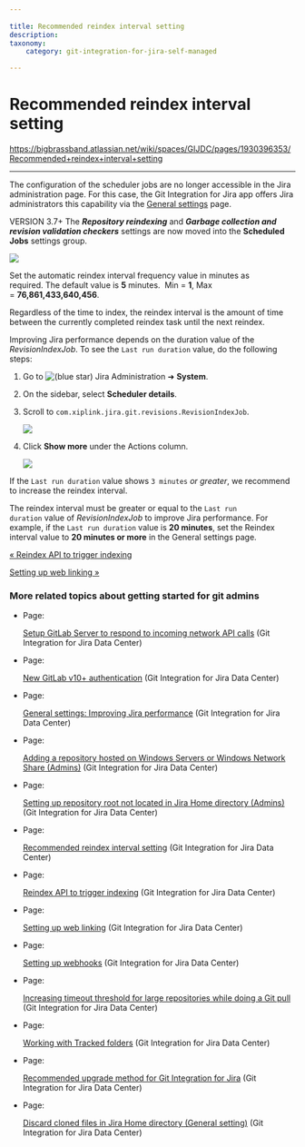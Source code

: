 ```yaml
---
 
title: Recommended reindex interval setting
description:
taxonomy:
    category: git-integration-for-jira-self-managed

---
```


# Recommended reindex interval setting

<https://bigbrassband.atlassian.net/wiki/spaces/GIJDC/pages/1930396353/Recommended+reindex+interval+setting>

* * *

The configuration of the scheduler jobs are no longer accessible in the Jira administration page. For this case, the Git Integration for Jira app offers Jira administrators this capability via the [General settings](/wiki/spaces/GIJDC/pages/1930398111/General+settings) page.

VERSION 3.7+ The ​_**Repository reindexing**_ and _**Garbage collection and revision validation checkers**_ settings are now moved into the **Scheduled Jobs** settings group.

![](https://bigbrassband.atlassian.net/wiki/download/thumbnails/1930396353/gitserver-gencfg-scheduled-jobs-repo-ridx-cfg.png?version=1&modificationDate=1630642790933&cacheVersion=1&api=v2&width=680&height=269)

Set the automatic reindex interval frequency value in minutes as required. The default value is **5** minutes.  Min = **1**, Max = **76,861,433,640,456**.

Regardless of the time to index, the reindex interval is the amount of time between the currently completed reindex task until the next reindex.

Improving Jira performance depends on the duration value of the _RevisionIndexJob_. To see the `Last run duration` value, do the following steps:

1.  Go to ![(blue star)](/wiki/s/-1639011364/6452/8b4898d3c114827e64ec143b4fa79bb76a6cfa5b/_/images/icons/emoticons/star_blue.png) Jira Administration ➜ **System**.
    
2.  On the sidebar, select **Scheduler details**.
    
3.  Scroll to `com.xiplink.jira.git.revisions.RevisionIndexJob`.
    
    ![](https://bigbrassband.atlassian.net/wiki/download/thumbnails/1930396353/ira-system-sched-details-revidxjob-item(c).png?version=1&modificationDate=1630642790449&cacheVersion=1&api=v2&width=646&height=163)
4.  Click **Show more** under the Actions column.
    
    ![](https://bigbrassband.atlassian.net/wiki/download/thumbnails/1930396353/jira-system-sched-details-revisionindexjob(c).png?version=1&modificationDate=1630642790693&cacheVersion=1&api=v2&width=646&height=202)

If the `Last run duration` value shows `3 minutes` _or greater_, we recommend to increase the reindex interval.

The reindex interval must be greater or equal to the `Last run duration` value of _RevisionIndexJob_ to improve Jira performance. For example, if the `Last run duration` value is **20 minutes**, set the Reindex interval value to **20 minutes or more** in the General settings page.

[« Reindex API to trigger indexing](/wiki/spaces/GIJDC/pages/1930396333/Reindex+API+to+trigger+indexing)

[Setting up web linking »](/wiki/spaces/GIJDC/pages/1930396395/Setting+up+web+linking)

### More related topics about getting started for git admins

*   Page:
    
    [Setup GitLab Server to respond to incoming network API calls](/wiki/spaces/GIJDC/pages/1930396193/Setup+GitLab+Server+to+respond+to+incoming+network+API+calls) (Git Integration for Jira Data Center)
    
*   Page:
    
    [New GitLab v10+ authentication](/wiki/spaces/GIJDC/pages/1930396211) (Git Integration for Jira Data Center)
    
*   Page:
    
    [General settings: Improving Jira performance](/wiki/spaces/GIJDC/pages/1930396229/General+settings%3A+Improving+Jira+performance) (Git Integration for Jira Data Center)
    
*   Page:
    
    [Adding a repository hosted on Windows Servers or Windows Network Share (Admins)](/wiki/spaces/GIJDC/pages/1930396287) (Git Integration for Jira Data Center)
    
*   Page:
    
    [Setting up repository root not located in Jira Home directory (Admins)](/wiki/spaces/GIJDC/pages/1930396317) (Git Integration for Jira Data Center)
    
*   Page:
    
    [Recommended reindex interval setting](/wiki/spaces/GIJDC/pages/1930396353/Recommended+reindex+interval+setting) (Git Integration for Jira Data Center)
    
*   Page:
    
    [Reindex API to trigger indexing](/wiki/spaces/GIJDC/pages/1930396333/Reindex+API+to+trigger+indexing) (Git Integration for Jira Data Center)
    
*   Page:
    
    [Setting up web linking](/wiki/spaces/GIJDC/pages/1930396395/Setting+up+web+linking) (Git Integration for Jira Data Center)
    
*   Page:
    
    [Setting up webhooks](/wiki/spaces/GIJDC/pages/1930396415/Setting+up+webhooks) (Git Integration for Jira Data Center)
    
*   Page:
    
    [Increasing timeout threshold for large repositories while doing a Git pull](/wiki/spaces/GIJDC/pages/1930396447/Increasing+timeout+threshold+for+large+repositories+while+doing+a+Git+pull) (Git Integration for Jira Data Center)
    
*   Page:
    
    [Working with Tracked folders](/wiki/spaces/GIJDC/pages/1930396479/Working+with+Tracked+folders) (Git Integration for Jira Data Center)
    
*   Page:
    
    [Recommended upgrade method for Git Integration for Jira](/wiki/spaces/GIJDC/pages/1930396509/Recommended+upgrade+method+for+Git+Integration+for+Jira) (Git Integration for Jira Data Center)
    
*   Page:
    
    [Discard cloned files in Jira Home directory (General setting)](/wiki/spaces/GIJDC/pages/1930396547) (Git Integration for Jira Data Center)